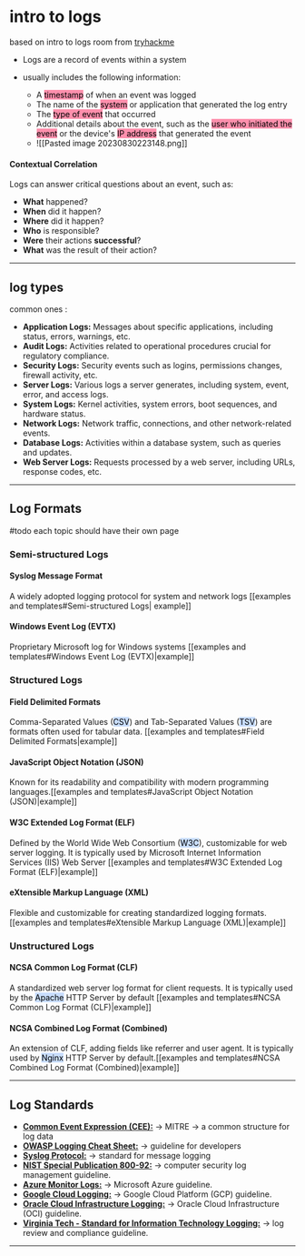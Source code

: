 # intro to logs 

based on intro to logs room from [tryhackme](https://tryhackme.com/room/introtologs)

-  Logs are a record of events within a system

- usually includes the following information:
  - A <mark style="background: #FF5582A6;">timestamp</mark> of when an event was logged
  - The name of the <mark style="background: #FF5582A6;">system</mark> or application that generated the log entry
  - The <mark style="background: #FF5582A6;">type of event</mark> that occurred 
  - Additional details about the event, such as the <mark style="background: #FF5582A6;">user who initiated the event</mark> or the device's <mark style="background: #FF5582A6;">IP address</mark> that generated the event
  - ![[Pasted image 20230830223148.png]]
#### Contextual Correlation
Logs can answer critical questions about an event, such as:

*   **What** happened?
*   **When** did it happen?
*   **Where** did it happen?
*   **Who** is responsible?
*   **Were** their actions **successful**?
*   **What** was the result of their action?
---
## log types

common ones :
*   **Application Logs:** Messages about specific applications, including status, errors, warnings, etc.
*   **Audit Logs:** Activities related to operational procedures crucial for regulatory compliance.
*   **Security Logs:** Security events such as logins, permissions changes, firewall activity, etc.
*   **Server Logs:** Various logs a server generates, including system, event, error, and access logs.
*   **System Logs:** Kernel activities, system errors, boot sequences, and hardware status.
*   **Network Logs:** Network traffic, connections, and other network\-related events.
*   **Database Logs:** Activities within a database system, such as queries and updates.
*   **Web Server Logs:** Requests processed by a web server, including URLs, response codes, etc.
---
## Log Formats

#todo each topic should have their own page
### Semi-structured Logs 
#### Syslog Message Format
A widely adopted logging protocol for system and network logs [[examples and templates#Semi-structured Logs| example]]
#### Windows Event Log (EVTX)
Proprietary Microsoft log for Windows systems [[examples and templates#Windows Event Log (EVTX)|example]]
### Structured Logs
#### Field Delimited Formats
Comma-Separated Values (<mark style="background: #ADCCFFA6;">CSV</mark>) and Tab-Separated Values (<mark style="background: #ADCCFFA6;">TSV</mark>) are formats often used for tabular data. [[examples and templates#Field Delimited Formats|example]]
#### JavaScript Object Notation (JSON)
Known for its readability and compatibility with modern programming languages.[[examples and templates#JavaScript Object Notation (JSON)|example]]
#### W3C Extended Log Format (ELF)
Defined by the World Wide Web Consortium (<mark style="background: #ADCCFFA6;">W3C</mark>), customizable for web server logging. It is typically used by Microsoft Internet Information Services (IIS) Web Server [[examples and templates#W3C Extended Log Format (ELF)|example]]

#### eXtensible Markup Language (XML)
Flexible and customizable for creating standardized logging formats.[[examples and templates#eXtensible Markup Language (XML)|example]]
### Unstructured Logs
#### NCSA Common Log Format (CLF)
A standardized web server log format for client requests. It is typically used by the <mark style="background: #ADCCFFA6;">Apache</mark> HTTP Server by default [[examples and templates#NCSA Common Log Format (CLF)|example]]
#### NCSA Combined Log Format (Combined)
An extension of CLF, adding fields like referrer and user agent. It is typically used by <mark style="background: #ADCCFFA6;">Nginx</mark> HTTP Server by default.[[examples and templates#NCSA Combined Log Format (Combined)|example]]

---
## Log Standards

- [**Common Event Expression (CEE):**](https://cee.mitre.org/) ->  MITRE -> a common structure for log data
- **[OWASP Logging Cheat Sheet:](https://cheatsheetseries.owasp.org/cheatsheets/Logging_Cheat_Sheet.html)** -> guideline for developers 
- **[Syslog Protocol:](https://datatracker.ietf.org/doc/html/rfc5424)** -> standard for message logging
- **[NIST Special Publication 800-92:](https://nvlpubs.nist.gov/nistpubs/Legacy/SP/nistspecialpublication800-92.pdf)** -> computer security log management guideline.
- **[Azure Monitor Logs:](https://learn.microsoft.com/en-us/azure/azure-monitor/logs/data-platform-logs)** -> Microsoft Azure guideline.
- **[Google Cloud Logging:](https://cloud.google.com/logging/docs)** -> Google Cloud Platform (GCP) guideline.
- **[Oracle Cloud Infrastructure Logging:](https://docs.oracle.com/en-us/iaas/Content/Logging/Concepts/loggingoverview.htm)** -> Oracle Cloud Infrastructure (OCI) guideline.
- **[Virginia Tech - Standard for Information Technology Logging:](https://it.vt.edu/content/dam/it_vt_edu/policies/Standard_for_Information_Technology_Logging.pdf)** -> log review and compliance guideline.

---
